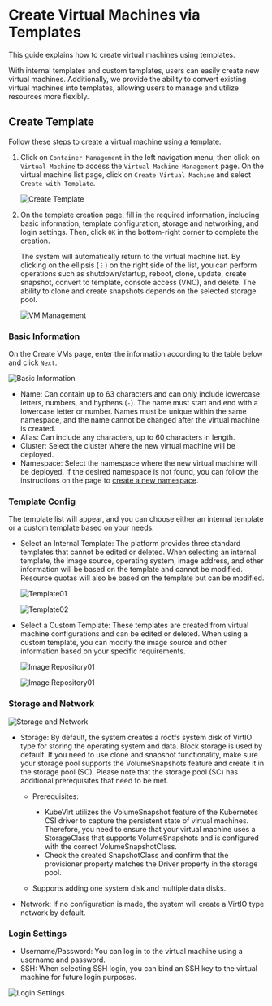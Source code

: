 # Create Virtual Machines via Templates

This guide explains how to create virtual machines using templates.

With internal templates and custom templates, users can easily create new virtual machines. Additionally, we provide the ability to convert existing virtual machines into templates, allowing users to manage and utilize resources more flexibly.

## Create Template

Follow these steps to create a virtual machine using a template.

1. Click on `Container Management` in the left navigation menu, then click on `Virtual Machine` to access the `Virtual Machine Management` page. On the virtual machine list page, click on `Create Virtual Machine` and select `Create with Template`.

    ![Create Template](../images/create-tep01.png)

2. On the template creation page, fill in the required information, including basic information, template configuration, storage and networking, and login settings. Then, click `OK` in the bottom-right corner to complete the creation.

    The system will automatically return to the virtual machine list. By clicking on the ellipsis (`︙`) on the right side of the list, you can perform operations such as shutdown/startup, reboot, clone, update, create snapshot, convert to template, console access (VNC), and delete.
    The ability to clone and create snapshots depends on the selected storage pool.

    ![VM Management](../images/create-tep09.png)

### Basic Information

On the Create VMs page, enter the information according to the table below and click `Next`.

![Basic Information](../images/create-tep02.png)

- Name: Can contain up to 63 characters and can only include lowercase letters, numbers, and hyphens (`-`). The name must start and end with a lowercase letter or number.
  Names must be unique within the same namespace, and the name cannot be changed after the virtual machine is created.
- Alias: Can include any characters, up to 60 characters in length.
- Cluster: Select the cluster where the new virtual machine will be deployed.
- Namespace: Select the namespace where the new virtual machine will be deployed.
  If the desired namespace is not found, you can follow the instructions on the page to [create a new namespace](../../kpanda/user-guide/namespaces/createns.md).

### Template Config

The template list will appear, and you can choose either an internal template or a custom template based on your needs.

- Select an Internal Template: The platform provides three standard templates that cannot be edited or deleted. When selecting an internal template, the image source, operating system, image address, and other information will be based on the template and cannot be modified. Resource quotas will also be based on the template but can be modified.

    ![Template01](../images/create-tep03.png)

    ![Template02](../images/create-tep04.png)

- Select a Custom Template: These templates are created from virtual machine configurations and can be edited or deleted. When using a custom template, you can modify the image source and other information based on your specific requirements.

    ![Image Repository01](../images/create-tep05.png)

    ![Image Repository01](../images/create-tep06.png)

### Storage and Network

![Storage and Network](../images/create-tep07.png)

- Storage: By default, the system creates a rootfs system disk of VirtIO type for storing the operating system and data. Block storage is used by default. If you need to use clone and snapshot functionality, make sure your storage pool supports the VolumeSnapshots feature and create it in the storage pool (SC). Please note that the storage pool (SC) has additional prerequisites that need to be met.

    - Prerequisites:

        - KubeVirt utilizes the VolumeSnapshot feature of the Kubernetes CSI driver to capture the persistent state of virtual machines. Therefore, you need to ensure that your virtual machine uses a StorageClass that supports VolumeSnapshots and is configured with the correct VolumeSnapshotClass.
        - Check the created SnapshotClass and confirm that the provisioner property matches the Driver property in the storage pool.

    - Supports adding one system disk and multiple data disks.

- Network: If no configuration is made, the system will create a VirtIO type network by default.

### Login Settings

- Username/Password: You can log in to the virtual machine using a username and password.
- SSH: When selecting SSH login, you can bind an SSH key to the virtual machine for future login purposes.

![Login Settings](../images/create-tep08.png)
